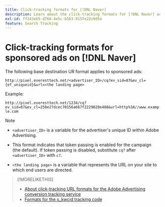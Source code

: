 ```yaml
---
title: Click-tracking formats for [!DNL Naver]
description: Learn about the click-tracking formats for [!DNL Naver] accounts.
exl-id: ff243eb5-d768-4e5c-b5b3-015fe22c9d5a
feature: Search Tracking
---
```

# Click-tracking formats for sponsored ads on [!DNL Naver]

The following base destination UR format applies to sponsored ads:

`http://pixel.everesttech.net/<advertiser_ID>/cq?ev_sid=87&ev_cl={ef_uniqueid}&url=<the landing page>`

Example:

`http://pixel.everesttech.net/1234/cq?ev_sid=87&ev_cl=258e27dcec70156a667f2229020e488&url=http%3A//www.example.com`

>[!NOTE]
>
>* `<advertiser_ID>` is a variable for the advertiser's unique ID within Adobe Advertising.
>
>* This format indicates that token passing is enabled for the campaign (the default). If token passing is disabled, substitute `cq?` after `<advertiser_ID>` with `c?`.
>
* `<the landing page>` is a variable that represents the URL on your site to which end users are directed.

>[!MORELIKETHIS]
>
>* [About click-tracking URL formats for the Adobe Advertising conversion tracking service](formats-click-tracking-about.md)
>* [Formats for the s\_kwcid tracking code](skwcid-tracking-parameter.md)
